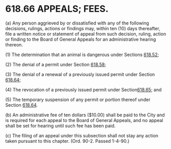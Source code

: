 618.66 APPEALS; FEES.
=====================

​(a) Any person aggrieved by or dissatisfied with any of the following
decisions, rulings, actions or findings may, within ten (10) days
thereafter, file a written notice or statement of appeal from such
decision, ruling, action or finding to the Board of General Appeals for
an administrative hearing thereon.

​(1) The determination that an animal is dangerous under Sections
[618.52](2cae7fea.html);

​(2) The denial of a permit under Section [618.58](2cd5a4fe.html);

​(3) The denial of a renewal of a previously issued permit under Section
[618.64;](2cf60d24.html)

​(4) The revocation of a previously issued permit under
Section[618.65](2cf95b91.html); and

​(5) The temporary suspension of any permit or portion thereof under
Section [618.64](2cf60d24.html).

​(b) An administrative fee of ten dollars ($10.00) shall be paid to the
City and is required for each appeal to the Board of General Appeals,
and no appeal shall be set for hearing until such fee has been paid.

​(c) The filing of an appeal under this subsection shall not stay any
action taken pursuant to this chapter. (Ord. 90-2. Passed 1-4-90.)
